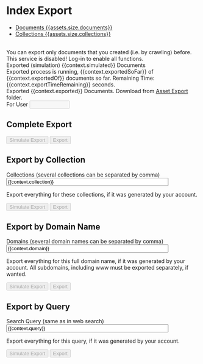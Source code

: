 # Index Export

<ul class="nav nav-pills" role="tablist">
  <li role="presentation" class="active"><a href="#">Documents <span class="badge">{{assets.size.documents}}</span></a></li>
  <li role="presentation" class="active"><a href="#">Collections <span class="badge">{{assets.size.collections}}</span></a></li>
</ul>

<br>
You can export only documents that you created (i.e. by crawling) before.

<div id="DisabledWarning" class="alert alert-danger" role="alert">This service is disabled! Log-in to enable all functions.</div>
<div id="SimulatedSuccess" class="alert alert-warning" role="alert">Exported (simulation) {{context.simulated}} Documents</div>
<div id="ExportRunning" class="alert alert-info" role="alert">Exported process is running, {{context.exportedSoFar}} of {{context.exportedOf}} documents so far. Remaining Time: {{context.exportTimeRemaining}} seconds.</div>
<div id="ExportSuccess" class="alert alert-info" role="alert">Exported {{context.exported}} Documents. Download from <a href="/data_warehouse/assets/?path=/export">Asset Export</a> folder.</div>


<form action=".">
<div class="form-group" id="forUserDiv">
    <label for="forUser">For User</label>
    <input class="form-control" name="forUser" id="forUser" type="text" size="10" maxlength="10" value="" disabled/>
</div>
</form>


## Complete Export

<form action=".">
<input type="hidden" id="expected" name="expected" value="{{context.simulated}}">
<button type="submit" name="AllSimulateExport" value="Simulate Export" id="AllSimulateExport" class="btn btn-info" disabled/>Simulate Export</button>
<button type="submit" name="AllExport" value="Export" id="AllExport" class="btn btn-danger" disabled/>Export</button>
</form>


## Export by Collection

<form action=".">
<div class="form-group">
    <label for="collection">Collections (several collections can be separated by comma)</label>
    <input class="form-control" name="collection" id="collection" type="text" size="50" maxlength="256" value="{{context.collection}}" placeholder="user"/>
    <input type="hidden" id="expected" name="expected" value="{{context.simulated}}">
    <p class="help-block">Export everything for these collections, if it was generated by your account.</p>
</div>

<button type="submit" name="CollectionSimulateExport" value="Simulate Export" id="CollectionSimulateExport" class="btn btn-info" disabled/>Simulate Export</button>
<button type="submit" name="CollectionExport" value="Export" id="CollectionExport" class="btn btn-danger" disabled/>Export</button>
</form>


## Export by Domain Name

<form action=".">
<div class="form-group">
    <label for="domain">Domains (several domain names can be separated by comma)</label>
    <input class="form-control" name="domain" id="domain" type="text" size="50" maxlength="256" value="{{context.domain}}" placeholder="demo-domain-name.org"/>
    <input type="hidden" id="expected" name="expected" value="{{context.simulated}}">
    <p class="help-block">Export everything for this full domain name, if it was generated by your account. All subdomains, including www must be exported separately, if wanted.</p>
</div>

<button type="submit" name="DomainSimulateExport" value="Simulate Export" id="DomainSimulateExport" class="btn btn-info" disabled/>Simulate Export</button>
<button type="submit" name="DomainExport" value="Export" id="DomainExport" class="btn btn-danger" disabled/>Export</button>
</form>


## Export by Query

<form action=".">
<div class="form-group">
    <label for="query">Search Query (same as in web search)</label>
    <input class="form-control" name="query" id="query" type="text" size="50" maxlength="256" value="{{context.query}}" placeholder=""/>
    <input type="hidden" id="expected" name="expected" value="{{context.simulated}}">
    <p class="help-block">Export everything for this query, if it was generated by your account.</p>
</div>

<button type="submit" name="QuerySimulateExport" value="Simulate Export" id="QuerySimulateExport" class="btn btn-info" disabled/>Simulate Export</button>
<button type="submit" name="QueryExport" value="Export" id="QueryExport" class="btn btn-danger" disabled/>Export</button>
</form>

<script>
document.getElementById("forUser").value = "{{context.forUser}}";
document.getElementById("forUser").disabled = {{context.forUser_disabled}};
if ({{context.forUser_disabled}}) document.getElementById("forUserDiv").remove();
document.getElementById("AllSimulateExport").disabled = {{context.simulate_disabled}};
document.getElementById("AllExport").disabled = {{context.all_export_disabled}};
document.getElementById("CollectionSimulateExport").disabled = {{context.simulate_disabled}};
document.getElementById("CollectionExport").disabled = {{context.collection_export_disabled}};
document.getElementById("DomainSimulateExport").disabled = {{context.simulate_disabled}};
document.getElementById("DomainExport").disabled = {{context.domain_export_disabled}};
document.getElementById("QuerySimulateExport").disabled = {{context.simulate_disabled}};
document.getElementById("QueryExport").disabled = {{context.query_export_disabled}};
if (!{{context.simulate_disabled}}) document.getElementById("DisabledWarning").remove();
if ({{context.simulated}} == 0) document.getElementById("SimulatedSuccess").remove();
if ({{context.exportTimeRemaining}} == 0) document.getElementById("ExportRunning").remove();
if ({{context.exported}} == 0) document.getElementById("ExportSuccess").remove();
</script>
